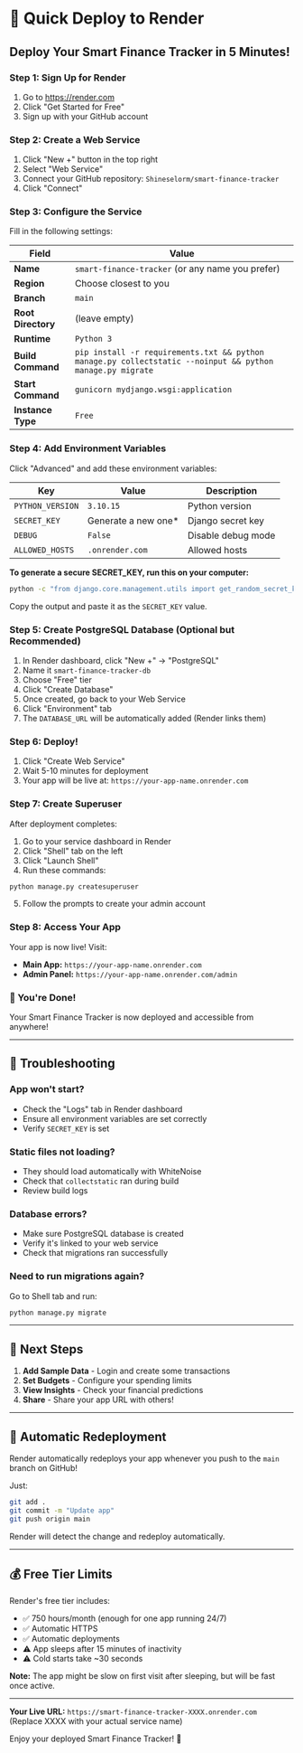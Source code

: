 # 🚀 Quick Deploy to Render

## Deploy Your Smart Finance Tracker in 5 Minutes!

### Step 1: Sign Up for Render
1. Go to https://render.com
2. Click "Get Started for Free"
3. Sign up with your GitHub account

### Step 2: Create a Web Service
1. Click "New +" button in the top right
2. Select "Web Service"
3. Connect your GitHub repository: `Shineselorm/smart-finance-tracker`
4. Click "Connect"

### Step 3: Configure the Service

Fill in the following settings:

| Field | Value |
|-------|-------|
| **Name** | `smart-finance-tracker` (or any name you prefer) |
| **Region** | Choose closest to you |
| **Branch** | `main` |
| **Root Directory** | (leave empty) |
| **Runtime** | `Python 3` |
| **Build Command** | `pip install -r requirements.txt && python manage.py collectstatic --noinput && python manage.py migrate` |
| **Start Command** | `gunicorn mydjango.wsgi:application` |
| **Instance Type** | `Free` |

### Step 4: Add Environment Variables

Click "Advanced" and add these environment variables:

| Key | Value | Description |
|-----|-------|-------------|
| `PYTHON_VERSION` | `3.10.15` | Python version |
| `SECRET_KEY` | Generate a new one* | Django secret key |
| `DEBUG` | `False` | Disable debug mode |
| `ALLOWED_HOSTS` | `.onrender.com` | Allowed hosts |

**To generate a secure SECRET_KEY, run this on your computer:**
```bash
python -c "from django.core.management.utils import get_random_secret_key; print(get_random_secret_key())"
```

Copy the output and paste it as the `SECRET_KEY` value.

### Step 5: Create PostgreSQL Database (Optional but Recommended)

1. In Render dashboard, click "New +" → "PostgreSQL"
2. Name it `smart-finance-tracker-db`
3. Choose "Free" tier
4. Click "Create Database"
5. Once created, go back to your Web Service
6. Click "Environment" tab
7. The `DATABASE_URL` will be automatically added (Render links them)

### Step 6: Deploy!

1. Click "Create Web Service"
2. Wait 5-10 minutes for deployment
3. Your app will be live at: `https://your-app-name.onrender.com`

### Step 7: Create Superuser

After deployment completes:

1. Go to your service dashboard in Render
2. Click "Shell" tab on the left
3. Click "Launch Shell"
4. Run these commands:
```bash
python manage.py createsuperuser
```
5. Follow the prompts to create your admin account

### Step 8: Access Your App

Your app is now live! Visit:
- **Main App:** `https://your-app-name.onrender.com`
- **Admin Panel:** `https://your-app-name.onrender.com/admin`

### 🎉 You're Done!

Your Smart Finance Tracker is now deployed and accessible from anywhere!

---

## 🔧 Troubleshooting

### App won't start?
- Check the "Logs" tab in Render dashboard
- Ensure all environment variables are set correctly
- Verify `SECRET_KEY` is set

### Static files not loading?
- They should load automatically with WhiteNoise
- Check that `collectstatic` ran during build
- Review build logs

### Database errors?
- Make sure PostgreSQL database is created
- Verify it's linked to your web service
- Check that migrations ran successfully

### Need to run migrations again?
Go to Shell tab and run:
```bash
python manage.py migrate
```

---

## 📱 Next Steps

1. **Add Sample Data** - Login and create some transactions
2. **Set Budgets** - Configure your spending limits
3. **View Insights** - Check your financial predictions
4. **Share** - Share your app URL with others!

---

## 🔄 Automatic Redeployment

Render automatically redeploys your app whenever you push to the `main` branch on GitHub!

Just:
```bash
git add .
git commit -m "Update app"
git push origin main
```

Render will detect the change and redeploy automatically.

---

## 💰 Free Tier Limits

Render's free tier includes:
- ✅ 750 hours/month (enough for one app running 24/7)
- ✅ Automatic HTTPS
- ✅ Automatic deployments
- ⚠️ App sleeps after 15 minutes of inactivity
- ⚠️ Cold starts take ~30 seconds

**Note:** The app might be slow on first visit after sleeping, but will be fast once active.

---

**Your Live URL:** `https://smart-finance-tracker-XXXX.onrender.com`  
(Replace XXXX with your actual service name)

Enjoy your deployed Smart Finance Tracker! 🎊

